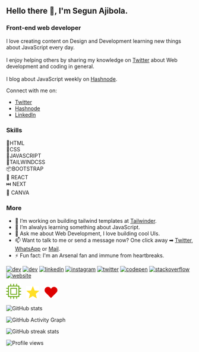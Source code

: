 ## Hello there 👋, I'm Segun Ajibola. 

### Front-end web developer
I love creating content on Design and Development learning new things about JavaScript every day. <br> <br>
I enjoy helping others by sharing my knowledge on [Twitter](https://twitter.com/iamsegunajibola) about Web development and coding in general. <br> <br>
I blog about JavaScript weekly on [Hashnode](https://hashnode.com/@segunajibola).

Connect with me on: <br>
* [Twitter](https://twitter.com/iamsegunajibola)
* [Hashnode](https://hashnode.com/@segunajibola)
* [LinkedIn](https://www.linkedin.com/mwlite/in/segun-ajibola-511502175)

### Skills 
🦓HTML <br>
💫CSS <br>
🚸JAVASCRIPT <br>
🌊TAILWINDCSS <br>
📦BOOTSTRAP <br>
🥷 REACT <br>
⏭️ NEXT <br>
🍁 CANVA 

### More

- 🔭 I’m working on building tailwind templates at [Tailwinder](https://tailwinder.vercel.app). 
- 🌱 I’m alwalys learning something about JavaScript.
- 💬 Ask me about Web Development, I love building cool UIs.
- 📫 Want to talk to me or send a message now? One click away ➡ [Twitter](https://twitter.com/messages/compose?recipient_id=1073136933876977664), [WhatsApp](https://wa.me/2348105729893) or [Mail](mailto:ajbl.segun@gmail.com). 
- ⚡ Fun fact: I'm an Arsenal fan and immune from heartbreaks. 

[<img src='https://cdn.jsdelivr.net/npm/simple-icons@3.0.1/icons/dev-dot-to.svg' alt='dev' height='40'>](https://dev.to/iamsegunajibola)  [<img src='https://cdn.jsdelivr.net/npm/simple-icons@3.0.1/icons/hashnode.svg' alt='dev' height='40'>](https://ajibolasegun.hashnode.dev/)  [<img src='https://cdn.jsdelivr.net/npm/simple-icons@3.0.1/icons/linkedin.svg' alt='linkedin' height='40'>](https://www.linkedin.com/in/segun-ajibola/)  [<img src='https://cdn.jsdelivr.net/npm/simple-icons@3.0.1/icons/instagram.svg' alt='instagram' height='40'>](https://www.instagram.com/iamsegunajibola/)  [<img src='https://cdn.jsdelivr.net/npm/simple-icons@3.0.1/icons/twitter.svg' alt='twitter' height='40'>](https://twitter.com/iamsegunajibola)  [<img src='https://cdn.jsdelivr.net/npm/simple-icons@3.0.1/icons/codepen.svg' alt='codepen' height='40'>](https://codepen.io/iamsegunajibola)  [<img src='https://cdn.jsdelivr.net/npm/simple-icons@3.0.1/icons/stackoverflow.svg' alt='stackoverflow' height='40'>](https://stackoverflow.com/users/15411958)  [<img src='https://cdn.jsdelivr.net/npm/simple-icons@3.0.1/icons/icloud.svg' alt='website' height='40'>](segunajibola.vercel.app)  

<a href='https://docs.github.com/en/developers'><img src='https://raw.githubusercontent.com/acervenky/animated-github-badges/master/assets/devbadge.gif' width='40' height='40'></a> <a href='https://stars.github.com/'><img src='https://raw.githubusercontent.com/acervenky/animated-github-badges/master/assets/starbadge.gif' width='35' height='35'></a> <a href='https://docs.github.com/en/github/supporting-the-open-source-community-with-github-sponsors'><img src='https://raw.githubusercontent.com/acervenky/animated-github-badges/master/assets/sponsorbadge.gif' width='35' height='35'></a> 

<!-- [![Top Langs](https://github-readme-stats.vercel.app/api/top-langs/?username=segunajibola)](https://github.com/anuraghazra/github-readme-stats) -->

![GitHub stats](https://github-readme-stats.vercel.app/api?username=segunajibola&show_icons=true)  

![GitHub Activity Graph](https://activity-graph.herokuapp.com/graph?username=segunajibola)  

![GitHub streak stats](https://github-readme-streak-stats.herokuapp.com/?user=segunajibola)  

![Profile views](https://gpvc.arturio.dev/segunajibola)  
